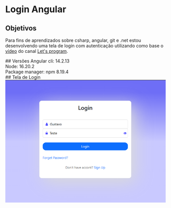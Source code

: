 # Login Angular

## Objetivos
Para fins de aprendizados sobre csharp, angular, git e .net estou desenvolvendo uma tela de login com autenticação utilizando como base o [vídeo](https://www.youtube.com/watch?v=r7s5i9h1h9s&list=plc2ziv7051bzhbejljaqq5lrquvmbjl6a&index=1&ab_channel=let%27sprogram) do canal [Let's program](https://www.youtube.com/@letsprogram30).

<div>
## Versões 
    Angular cli: 14.2.13 <br>
    Node: 16.20.2 <br>
    Package manager: npm 8.19.4
</div>
<div>
## Tela de Login
<img src="loginScreenshot.png" alt="Layout da tela de login">
</div>

